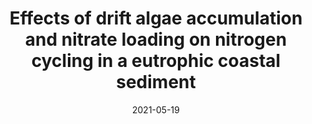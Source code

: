 ---
title: "Effects of drift algae accumulation and nitrate loading on nitrogen cycling in a eutrophic coastal sediment"
collection: publications
permalink: /publication/2021-drift-algae
date: 2021-05-19
venue: 'Science of the Total Environment'
link: 'https://doi.org/10.1016/j.scitotenv.2021.147749'
---